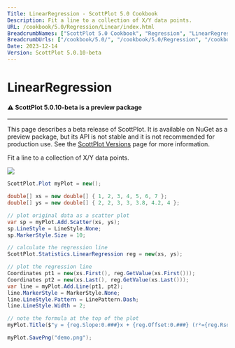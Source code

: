 ```yaml
---
Title: LinearRegression - ScottPlot 5.0 Cookbook
Description: Fit a line to a collection of X/Y data points.
URL: /cookbook/5.0/Regression/Linear/index.html
BreadcrumbNames: ["ScottPlot 5.0 Cookbook", "Regression", "LinearRegression"]
BreadcrumbUrls: ["/cookbook/5.0/", "/cookbook/5.0/Regression", "/cookbook/5.0/Regression/Linear"]
Date: 2023-12-14
Version: ScottPlot 5.0.10-beta
---
```


# LinearRegression



<div class='alert alert-warning' role='alert'><h4 class='alert-heading py-0 my-0'>⚠️ ScottPlot 5.0.10-beta is a preview package</h4><hr /><p class='mb-0'><span class='fw-semibold'>This page describes a beta release of ScottPlot.</span> It is available on NuGet as a preview package, but its API is not stable and it is not recommended for production use. See the <a href='https://scottplot.net/versions/'>ScottPlot Versions</a> page for more information. </p></div>



Fit a line to a collection of X/Y data points.

[![](/cookbook/5.0/images/Linear.png)](/cookbook/5.0/images/Linear.png)

```cs
ScottPlot.Plot myPlot = new();

double[] xs = new double[] { 1, 2, 3, 4, 5, 6, 7 };
double[] ys = new double[] { 2, 2, 3, 3, 3.8, 4.2, 4 };

// plot original data as a scatter plot
var sp = myPlot.Add.Scatter(xs, ys);
sp.LineStyle = LineStyle.None;
sp.MarkerStyle.Size = 10;

// calculate the regression line
ScottPlot.Statistics.LinearRegression reg = new(xs, ys);

// plot the regression line
Coordinates pt1 = new(xs.First(), reg.GetValue(xs.First()));
Coordinates pt2 = new(xs.Last(), reg.GetValue(xs.Last()));
var line = myPlot.Add.Line(pt1, pt2);
line.MarkerStyle = MarkerStyle.None;
line.LineStyle.Pattern = LinePattern.Dash;
line.LineStyle.Width = 2;

// note the formula at the top of the plot
myPlot.Title($"y = {reg.Slope:0.###}x + {reg.Offset:0.###} (r²={reg.Rsquared:0.###})");

myPlot.SavePng("demo.png");

```


